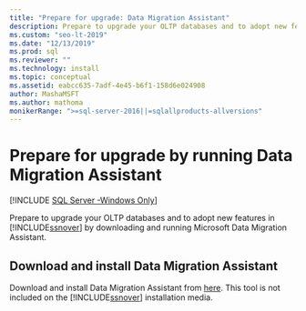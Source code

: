 ```yaml
---
title: "Prepare for upgrade: Data Migration Assistant"
description: Prepare to upgrade your OLTP databases and to adopt new features in SQL Server by downloading and running Microsoft Data Migration Assistant.
ms.custom: "seo-lt-2019"
ms.date: "12/13/2019"
ms.prod: sql
ms.reviewer: ""
ms.technology: install
ms.topic: conceptual
ms.assetid: eabcc635-7adf-4e45-b6f1-158d6e024908
author: MashaMSFT
ms.author: mathoma
monikerRange: ">=sql-server-2016||=sqlallproducts-allversions"
---
```

# Prepare for upgrade by running Data Migration Assistant

[!INCLUDE [SQL Server -Windows Only](../../includes/applies-to-version/sql-windows-only.md)]
  
Prepare to upgrade your OLTP databases and to adopt new features in [!INCLUDE[ssnover](../../includes/ssnoversion-md.md)] by downloading and running Microsoft Data Migration Assistant.  
  
## Download and install Data Migration Assistant  
Download and install Data Migration Assistant from [here](https://go.microsoft.com/fwlink/?LinkID=613421). This tool is not included on the [!INCLUDE[ssnover](../../includes/ssnoversion-md.md)] installation media.  

  

